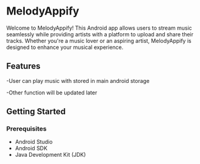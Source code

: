 # MelodyAppify

Welcome to MelodyAppify! This Android app allows users to stream music seamlessly while providing artists with a platform to upload and share their tracks. Whether you're a music lover or an aspiring artist, MelodyAppify is designed to enhance your musical experience.

## Features

-User can play music with stored in main android storage

-Other function will be updated later

## Getting Started

### Prerequisites

- Android Studio
- Android SDK
- Java Development Kit (JDK)
